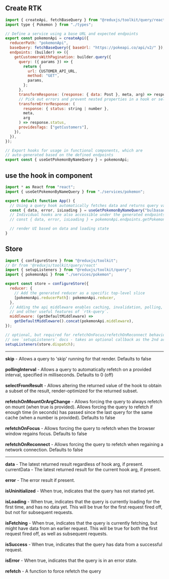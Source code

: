 ## Create RTK

```js
import { createApi, fetchBaseQuery } from "@reduxjs/toolkit/query/react";
import type { Pokemon } from "./types";

// Define a service using a base URL and expected endpoints
export const pokemonApi = createApi({
  reducerPath: "pokemonApi",
  baseQuery: fetchBaseQuery({ baseUrl: "https://pokeapi.co/api/v2/" }),
  endpoints: (builder) => ({
    getCustomersWithPagination: builder.query({
      query: ({ params }) => {
        return {
          url: CUSTOMER_API_URL,
          method: "GET",
          params,
        };
      },
      transformResponse: (response: { data: Post }, meta, arg) => response.data,
      // Pick out errors and prevent nested properties in a hook or selector
      transformErrorResponse: (
        response: { status: string | number },
        meta,
        arg
      ) => response.status,
      providesTags: ["getCustomers"],
    }),
  }),
});

// Export hooks for usage in functional components, which are
// auto-generated based on the defined endpoints
export const { useGetPokemonByNameQuery } = pokemonApi;
```

## use the hook in component

```js
import * as React from "react";
import { useGetPokemonByNameQuery } from "./services/pokemon";

export default function App() {
  // Using a query hook automatically fetches data and returns query values
  const { data, error, isLoading } = useGetPokemonByNameQuery("bulbasaur");
  // Individual hooks are also accessible under the generated endpoints:
  // const { data, error, isLoading } = pokemonApi.endpoints.getPokemonByName.useQuery('bulbasaur')

  // render UI based on data and loading state
}
```

## Store

```js
import { configureStore } from "@reduxjs/toolkit";
// Or from '@reduxjs/toolkit/query/react'
import { setupListeners } from "@reduxjs/toolkit/query";
import { pokemonApi } from "./services/pokemon";

export const store = configureStore({
  reducer: {
    // Add the generated reducer as a specific top-level slice
    [pokemonApi.reducerPath]: pokemonApi.reducer,
  },
  // Adding the api middleware enables caching, invalidation, polling,
  // and other useful features of `rtk-query`.
  middleware: (getDefaultMiddleware) =>
    getDefaultMiddleware().concat(pokemonApi.middleware),
});

// optional, but required for refetchOnFocus/refetchOnReconnect behaviors
// see `setupListeners` docs - takes an optional callback as the 2nd arg for customization
setupListeners(store.dispatch);
```

---

**skip** - Allows a query to 'skip' running for that render. Defaults to false<br><br>
**pollingInterval** - Allows a query to automatically refetch on a provided interval, specified in milliseconds. Defaults to 0 (off)
<br><br>
**selectFromResult** - Allows altering the returned value of the hook to obtain a subset of the result, render-optimized for the returned subset.
<br><br>
**refetchOnMountOrArgChange** - Allows forcing the query to always refetch on mount (when true is provided). Allows forcing the query to refetch if enough time (in seconds) has passed since the last query for the same cache (when a number is provided). Defaults to false
<br><br>
**refetchOnFocus** - Allows forcing the query to refetch when the browser window regains focus. Defaults to false
<br><br>
**refetchOnReconnect** - Allows forcing the query to refetch when regaining a network connection. Defaults to false

---

**data** - The latest returned result regardless of hook arg, if present.
currentData - The latest returned result for the current hook arg, if present.<br><br>
**error** - The error result if present.<br><br>
**isUninitialized** - When true, indicates that the query has not started yet.<br><br>
**isLoading** - When true, indicates that the query is currently loading for the first time, and has no data yet. This will be true for the first request fired off, but not for subsequent requests.<br><br>
**isFetching** - When true, indicates that the query is currently fetching, but might have data from an earlier request. This will be true for both the first request fired off, as well as subsequent requests.<br><br>
**isSuccess** - When true, indicates that the query has data from a successful request.<br><br>
**isError** - When true, indicates that the query is in an error state.<br><br>
**refetch** - A function to force refetch the query<br><br>
